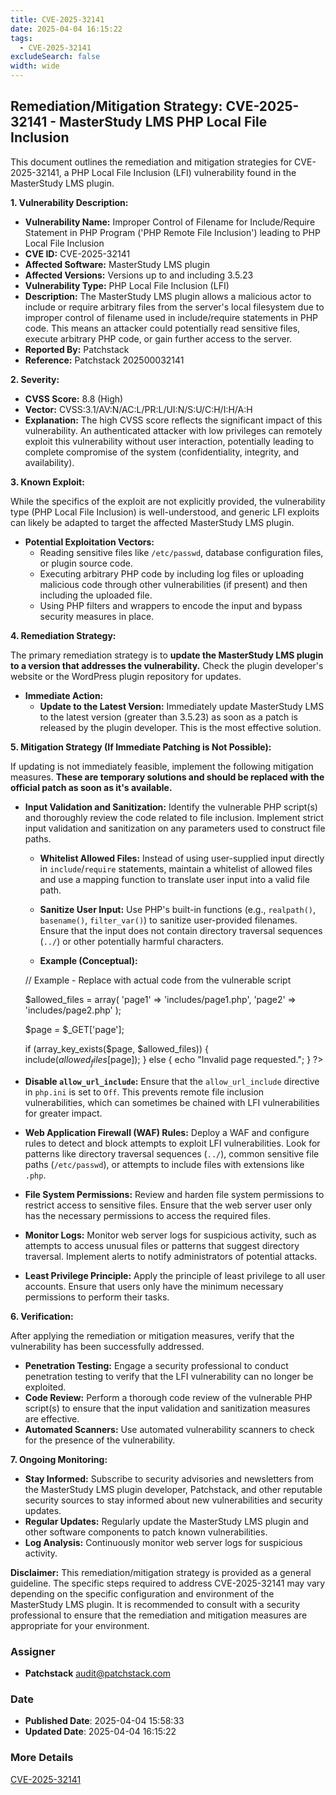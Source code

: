 ```yaml
---
title: CVE-2025-32141
date: 2025-04-04 16:15:22
tags:
  - CVE-2025-32141
excludeSearch: false
width: wide
---
```


## Remediation/Mitigation Strategy: CVE-2025-32141 - MasterStudy LMS PHP Local File Inclusion

This document outlines the remediation and mitigation strategies for CVE-2025-32141, a PHP Local File Inclusion (LFI) vulnerability found in the MasterStudy LMS plugin.

**1. Vulnerability Description:**

*   **Vulnerability Name:** Improper Control of Filename for Include/Require Statement in PHP Program ('PHP Remote File Inclusion') leading to PHP Local File Inclusion
*   **CVE ID:** CVE-2025-32141
*   **Affected Software:** MasterStudy LMS plugin
*   **Affected Versions:**  Versions up to and including 3.5.23
*   **Vulnerability Type:** PHP Local File Inclusion (LFI)
*   **Description:** The MasterStudy LMS plugin allows a malicious actor to include or require arbitrary files from the server's local filesystem due to improper control of filename used in include/require statements in PHP code. This means an attacker could potentially read sensitive files, execute arbitrary PHP code, or gain further access to the server.
*   **Reported By:** Patchstack
*   **Reference:** Patchstack 202500032141

**2. Severity:**

*   **CVSS Score:** 8.8 (High)
*   **Vector:** CVSS:3.1/AV:N/AC:L/PR:L/UI:N/S:U/C:H/I:H/A:H
*   **Explanation:** The high CVSS score reflects the significant impact of this vulnerability. An authenticated attacker with low privileges can remotely exploit this vulnerability without user interaction, potentially leading to complete compromise of the system (confidentiality, integrity, and availability).

**3. Known Exploit:**

While the specifics of the exploit are not explicitly provided, the vulnerability type (PHP Local File Inclusion) is well-understood, and generic LFI exploits can likely be adapted to target the affected MasterStudy LMS plugin.

*   **Potential Exploitation Vectors:**
    *   Reading sensitive files like `/etc/passwd`, database configuration files, or plugin source code.
    *   Executing arbitrary PHP code by including log files or uploading malicious code through other vulnerabilities (if present) and then including the uploaded file.
    *   Using PHP filters and wrappers to encode the input and bypass security measures in place.

**4. Remediation Strategy:**

The primary remediation strategy is to **update the MasterStudy LMS plugin to a version that addresses the vulnerability.** Check the plugin developer's website or the WordPress plugin repository for updates.

*   **Immediate Action:**
    *   **Update to the Latest Version:**  Immediately update MasterStudy LMS to the latest version (greater than 3.5.23) as soon as a patch is released by the plugin developer. This is the most effective solution.

**5. Mitigation Strategy (If Immediate Patching is Not Possible):**

If updating is not immediately feasible, implement the following mitigation measures. **These are temporary solutions and should be replaced with the official patch as soon as it's available.**

*   **Input Validation and Sanitization:**  Identify the vulnerable PHP script(s) and thoroughly review the code related to file inclusion. Implement strict input validation and sanitization on any parameters used to construct file paths.
    *   **Whitelist Allowed Files:**  Instead of using user-supplied input directly in `include`/`require` statements, maintain a whitelist of allowed files and use a mapping function to translate user input into a valid file path.
    *   **Sanitize User Input:** Use PHP's built-in functions (e.g., `realpath()`, `basename()`, `filter_var()`) to sanitize user-provided filenames.  Ensure that the input does not contain directory traversal sequences (`../`) or other potentially harmful characters.
    *   **Example (Conceptual):**

        <?php
    // Example - Replace with actual code from the vulnerable script

    $allowed_files = array(
        'page1' => 'includes/page1.php',
        'page2' => 'includes/page2.php'
    );

    $page = $_GET['page'];

    if (array_key_exists($page, $allowed_files)) {
        include($allowed_files[$page]);
    } else {
        echo "Invalid page requested.";
    }
    ?>
    
*   **Disable `allow_url_include`:**  Ensure that the `allow_url_include` directive in `php.ini` is set to `Off`. This prevents remote file inclusion vulnerabilities, which can sometimes be chained with LFI vulnerabilities for greater impact.
*   **Web Application Firewall (WAF) Rules:**  Deploy a WAF and configure rules to detect and block attempts to exploit LFI vulnerabilities.  Look for patterns like directory traversal sequences (`../`), common sensitive file paths (`/etc/passwd`), or attempts to include files with extensions like `.php`.
*   **File System Permissions:**  Review and harden file system permissions to restrict access to sensitive files.  Ensure that the web server user only has the necessary permissions to access the required files.
*   **Monitor Logs:**  Monitor web server logs for suspicious activity, such as attempts to access unusual files or patterns that suggest directory traversal. Implement alerts to notify administrators of potential attacks.
*   **Least Privilege Principle:** Apply the principle of least privilege to all user accounts.  Ensure that users only have the minimum necessary permissions to perform their tasks.

**6. Verification:**

After applying the remediation or mitigation measures, verify that the vulnerability has been successfully addressed.

*   **Penetration Testing:**  Engage a security professional to conduct penetration testing to verify that the LFI vulnerability can no longer be exploited.
*   **Code Review:**  Perform a thorough code review of the vulnerable PHP script(s) to ensure that the input validation and sanitization measures are effective.
*   **Automated Scanners:**  Use automated vulnerability scanners to check for the presence of the vulnerability.

**7. Ongoing Monitoring:**

*   **Stay Informed:**  Subscribe to security advisories and newsletters from the MasterStudy LMS plugin developer, Patchstack, and other reputable security sources to stay informed about new vulnerabilities and security updates.
*   **Regular Updates:**  Regularly update the MasterStudy LMS plugin and other software components to patch known vulnerabilities.
*   **Log Analysis:** Continuously monitor web server logs for suspicious activity.

**Disclaimer:**  This remediation/mitigation strategy is provided as a general guideline. The specific steps required to address CVE-2025-32141 may vary depending on the specific configuration and environment of the MasterStudy LMS plugin. It is recommended to consult with a security professional to ensure that the remediation and mitigation measures are appropriate for your environment.

### Assigner
- **Patchstack** <audit@patchstack.com>

### Date
- **Published Date**: 2025-04-04 15:58:33
- **Updated Date**: 2025-04-04 16:15:22

### More Details
[CVE-2025-32141](https://www.cvedetails.com/cve/CVE-2025-32141)